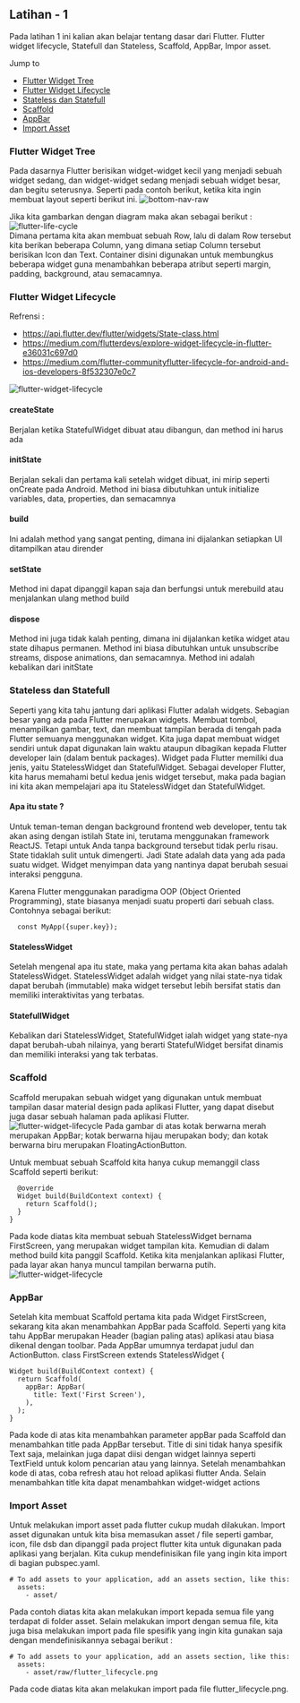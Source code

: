## Latihan - 1

Pada latihan 1 ini kalian akan belajar tentang dasar dari Flutter.
Flutter widget lifecycle, Statefull dan Stateless, Scaffold, AppBar, Impor asset.

Jump to

- [Flutter Widget Tree](https://github.com/dikynugraha1111/bootcamp_uty/tree/master/lib/latihan_1#flutter-widget-tree)
- [Flutter Widget Lifecycle](https://github.com/dikynugraha1111/bootcamp_uty/tree/master/lib/latihan_1#flutter-widget-lifecycle)
- [Stateless dan Statefull](https://github.com/dikynugraha1111/bootcamp_uty/tree/master/lib/latihan_1#Stateless-dan-Statefull)
- [Scaffold](https://github.com/dikynugraha1111/bootcamp_uty/tree/master/lib/latihan_1#Scaffold)
- [AppBar](https://github.com/dikynugraha1111/bootcamp_uty/tree/master/lib/latihan_1#AppBar)
- [Import Asset](https://github.com/dikynugraha1111/bootcamp_uty/tree/master/lib/latihan_1#Import-Asset)

### Flutter Widget Tree

Pada dasarnya Flutter berisikan widget-widget kecil yang menjadi sebuah widget sedang, dan widget-widget sedang menjadi sebuah widget besar, dan begitu seterusnya. Seperti pada contoh berikut, ketika kita ingin membuat layout seperti berikut ini.
![bottom-nav-raw](../../asset/raw/bottom_nav_sample.png) </br>

Jika kita gambarkan dengan diagram maka akan sebagai berikut :
![flutter-life-cycle](../../asset/raw/flutter_widget_tree.png) </br>
Dimana pertama kita akan membuat sebuah Row, lalu di dalam Row tersebut kita berikan beberapa Column, yang dimana setiap Column tersebut berisikan Icon dan Text. Container disini digunakan untuk membungkus beberapa widget guna menambahkan beberapa atribut seperti margin, padding, background, atau semacamnya.

### Flutter Widget Lifecycle

Refrensi :

- https://api.flutter.dev/flutter/widgets/State-class.html
- https://medium.com/flutterdevs/explore-widget-lifecycle-in-flutter-e36031c697d0
- https://medium.com/flutter-communityflutter-lifecycle-for-android-and-ios-developers-8f532307e0c7</br>

![flutter-widget-lifecycle](../../asset/raw/flutter_lifecycle.png)

#### createState

Berjalan ketika StatefulWidget dibuat atau dibangun, dan method ini harus ada

#### initState

Berjalan sekali dan pertama kali setelah widget dibuat, ini mirip seperti onCreate pada Android. Method ini biasa dibutuhkan untuk initialize variables, data, properties, dan semacamnya

#### build

Ini adalah method yang sangat penting, dimana ini dijalankan setiapkan UI ditampilkan atau dirender

#### setState

Method ini dapat dipanggil kapan saja dan berfungsi untuk merebuild atau menjalankan ulang method build

#### dispose

Method ini juga tidak kalah penting, dimana ini dijalankan ketika widget atau state dihapus permanen. Method ini biasa dibutuhkan untuk unsubscribe streams, dispose animations, dan semacamnya. Method ini adalah kebalikan dari initState

### Stateless dan Statefull

Seperti yang kita tahu jantung dari aplikasi Flutter adalah widgets. Sebagian besar yang ada pada Flutter merupakan widgets. Membuat tombol, menampilkan gambar, text, dan membuat tampilan berada di tengah pada Flutter semuanya menggunakan widget. Kita juga dapat membuat widget sendiri untuk dapat digunakan lain waktu ataupun dibagikan kepada Flutter developer lain (dalam bentuk packages).
Widget pada Flutter memiliki dua jenis, yaitu StatelessWidget dan StatefulWidget. Sebagai developer Flutter, kita harus memahami betul kedua jenis widget tersebut, maka pada bagian ini kita akan mempelajari apa itu StatelessWidget dan StatefulWidget.

#### Apa itu state ?

Untuk teman-teman dengan background frontend web developer, tentu tak akan asing dengan istilah State ini, terutama menggunakan framework ReactJS. Tetapi untuk Anda tanpa background tersebut tidak perlu risau. State tidaklah sulit untuk dimengerti. Jadi State adalah data yang ada pada suatu widget. Widget menyimpan data yang nantinya dapat berubah sesuai interaksi pengguna.

Karena Flutter menggunakan paradigma OOP (Object Oriented Programming), state biasanya
menjadi suatu properti dari sebuah class. Contohnya sebagai berikut:

```class MyApp extends StatelessWidget {
  const MyApp({super.key});
```

#### StatelessWidget

Setelah mengenal apa itu state, maka yang pertama kita akan bahas adalah StatelessWidget. StatelessWidget adalah widget yang nilai state-nya tidak dapat berubah (immutable) maka
widget tersebut lebih bersifat statis dan memiliki interaktivitas yang terbatas.

#### StatefullWidget

Kebalikan dari StatelessWidget, StatefulWidget ialah widget yang state-nya dapat berubah-ubah nilainya, yang berarti StatefulWidget bersifat dinamis dan memiliki interaksi yang tak terbatas.

### Scaffold

Scaffold merupakan sebuah widget yang digunakan untuk membuat tampilan dasar material design pada aplikasi Flutter, yang dapat disebut juga dasar sebuah halaman pada aplikasi Flutter.</br>
![flutter-widget-lifecycle](../../asset/raw/scaffold_frame.png)
Pada gambar di atas kotak berwarna merah merupakan AppBar; kotak berwarna hijau
merupakan body; dan kotak berwarna biru merupakan FloatingActionButton.

Untuk membuat sebuah Scaffold kita hanya cukup memanggil class Scaffold seperti berikut:

```class FirstScreen extends StatelessWidget {
  @override
  Widget build(BuildContext context) {
    return Scaffold();
  }
}
```

Pada kode diatas kita membuat sebuah StatelessWidget bernama FirstScreen, yang merupakan widget tampilan kita. Kemudian di dalam method build kita panggil Scaffold. Ketika kita menjalankan aplikasi Flutter, pada layar akan hanya muncul tampilan berwarna putih.</br>
![flutter-widget-lifecycle](../../asset/raw/scaffold_empty.png)

### AppBar

Setelah kita membuat Scaffold pertama kita pada Widget FirstScreen, sekarang kita akan menambahkan AppBar pada Scaffold. Seperti yang kita tahu AppBar merupakan Header (bagian paling atas) aplikasi atau biasa dikenal dengan toolbar. Pada AppBar umumnya terdapat judul dan ActionButton.
class FirstScreen extends StatelessWidget {

```@override
Widget build(BuildContext context) {
  return Scaffold(
    appBar: AppBar(
      title: Text('First Screen'),
    ),
  );
}
```

Pada kode di atas kita menambahkan parameter appBar pada Scaffold dan menambahkan title pada AppBar tersebut. Title di sini tidak hanya spesifik Text saja, melainkan juga dapat diisi dengan widget lainnya seperti TextField untuk kolom pencarian atau yang lainnya. Setelah menambahkan kode di atas, coba refresh atau hot reload aplikasi flutter Anda. Selain menambahkan title kita dapat menambahkan widget-widget actions

### Import Asset

Untuk melakukan import asset pada flutter cukup mudah dilakukan. Import asset digunakan untuk kita bisa memasukan asset / file seperti gambar, icon, file dsb dan dipanggil pada project flutter kita untuk digunakan pada aplikasi yang berjalan.
Kita cukup mendefinisikan file yang ingin kita import di bagian pubspec.yaml.

```
# To add assets to your application, add an assets section, like this:
  assets:
    - asset/
```

Pada contoh diatas kita akan melakukan import kepada semua file yang terdapat di folder asset.
Selain melakukan import dengan semua file, kita juga bisa melakukan import pada file spesifik yang ingin kita gunakan saja dengan mendefinisikannya sebagai berikut :

```
# To add assets to your application, add an assets section, like this:
  assets:
    - asset/raw/flutter_lifecycle.png
```

Pada code diatas kita akan melakukan import pada file flutter_lifecycle.png.
